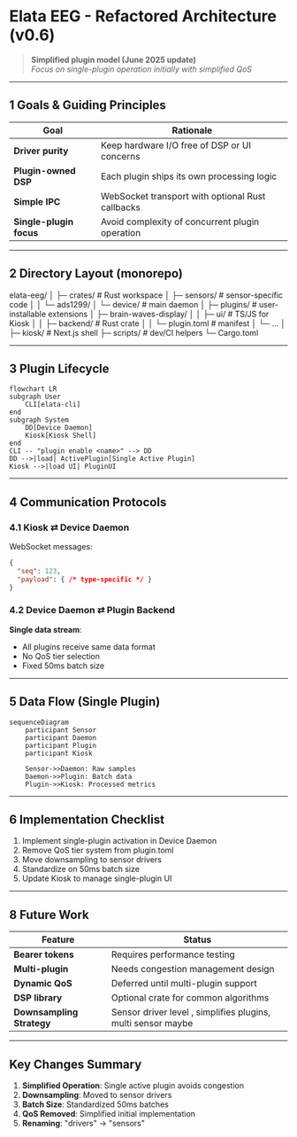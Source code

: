 # Elata EEG - Refactored Architecture (v0.6)

> **Simplified plugin model (June 2025 update)**  
> *Focus on single-plugin operation initially with simplified QoS*

---

## 1 Goals & Guiding Principles
| Goal | Rationale |
|------|-----------|
| **Driver purity** | Keep hardware I/O free of DSP or UI concerns |
| **Plugin-owned DSP** | Each plugin ships its own processing logic |
| **Simple IPC** | WebSocket transport with optional Rust callbacks |
| **Single-plugin focus** | Avoid complexity of concurrent plugin operation |

---

## 2 Directory Layout (monorepo)

elata-eeg/
│
├─ crates/ # Rust workspace
│ ├─ sensors/ # sensor-specific code
│ │ └─ ads1299/
│ └─ device/ # main daemon
│
├─ plugins/ # user-installable extensions
│ ├─ brain-waves-display/ 
│ │ ├─ ui/ # TS/JS for Kiosk
│ │ ├─ backend/ # Rust crate
│ │ └─ plugin.toml # manifest
│ └─ …
│
├─ kiosk/ # Next.js shell
├─ scripts/ # dev/CI helpers
└─ Cargo.toml

---

## 3 Plugin Lifecycle

```mermaid
flowchart LR
subgraph User
    CLI[elata-cli]
end
subgraph System
    DD[Device Daemon]
    Kiosk[Kiosk Shell]
end
CLI -- "plugin enable <name>" --> DD
DD -->|load| ActivePlugin[Single Active Plugin]
Kiosk -->|load UI| PluginUI
```

---

## 4 Communication Protocols

### 4.1 Kiosk ⇄ Device Daemon
WebSocket messages:
```json
{
  "seq": 123,
  "payload": { /* type-specific */ }
}
```

### 4.2 Device Daemon ⇄ Plugin Backend
**Single data stream**:
- All plugins receive same data format
- No QoS tier selection
- Fixed 50ms batch size

---

## 5 Data Flow (Single Plugin)

```mermaid
sequenceDiagram
    participant Sensor
    participant Daemon
    participant Plugin
    participant Kiosk

    Sensor->>Daemon: Raw samples
    Daemon->>Plugin: Batch data
    Plugin->>Kiosk: Processed metrics
```

---

## 6 Implementation Checklist
1. Implement single-plugin activation in Device Daemon
2. Remove QoS tier system from plugin.toml
3. Move downsampling to sensor drivers
4. Standardize on 50ms batch size
5. Update Kiosk to manage single-plugin UI

---

## 8 Future Work
| Feature | Status |
|---------|--------|
| **Bearer tokens** | Requires performance testing |
| **Multi-plugin** | Needs congestion management design |
| **Dynamic QoS** | Deferred until multi-plugin support |
| **DSP library** | Optional crate for common algorithms |
| **Downsampling Strategy** | Sensor driver level , simplifies plugins, multi sensor maybe|


---

## Key Changes Summary
1. **Simplified Operation**: Single active plugin avoids congestion
2. **Downsampling**: Moved to sensor drivers
3. **Batch Size**: Standardized 50ms batches
4. **QoS Removed**: Simplified initial implementation
5. **Renaming**: "drivers" → "sensors"
